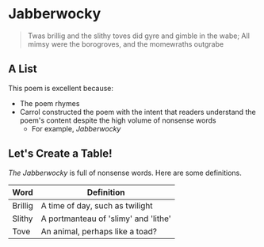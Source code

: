 # Jabberwocky

>Twas brillig and the slithy toves did gyre and gimble in the wabe;
>All mimsy were the borogroves, and the momewraths outgrabe

## A List

This poem is excellent because:
* The poem rhymes
* Carrol constructed the poem with the intent that readers understand the poem's content despite the high volume of nonsense words
  * For example, *Jabberwocky*


## Let's Create a Table!

*The Jabberwocky* is full of nonsense words. Here are some definitions.

Word | Definition
---- | ----------
Brillig | A time of day, such as twilight
Slithy | A portmanteau of 'slimy' and 'lithe'
Tove | An animal, perhaps like a toad?

